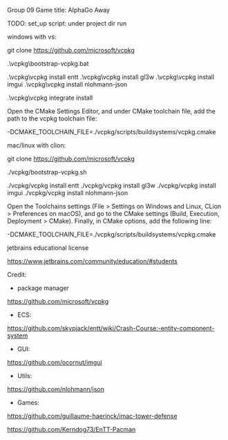 Group 09
Game title: AIphaGo Away

TODO: set_up script:
under project dir run

windows with vs:

git clone https://github.com/microsoft/vcpkg

.\vcpkg\bootstrap-vcpkg.bat

.\vcpkg\vcpkg install entt
.\vcpkg\vcpkg install gl3w
.\vcpkg\vcpkg install imgui
.\vcpkg\vcpkg install nlohmann-json


.\vcpkg\vcpkg integrate install

Open the CMake Settings Editor, and under CMake toolchain file, add the path to the vcpkg toolchain file:

-DCMAKE_TOOLCHAIN_FILE=./vcpkg/scripts/buildsystems/vcpkg.cmake

mac/linux with clion:

git clone https://github.com/microsoft/vcpkg

./vcpkg/bootstrap-vcpkg.sh

./vcpkg/vcpkg install entt
./vcpkg/vcpkg install gl3w
./vcpkg/vcpkg install imgui
./vcpkg/vcpkg install nlohmann-json

Open the Toolchains settings (File > Settings on Windows and Linux, CLion > Preferences on macOS), and go to the CMake settings (Build, Execution, Deployment > CMake). Finally, in CMake options, add the following line:

-DCMAKE_TOOLCHAIN_FILE=./vcpkg/scripts/buildsystems/vcpkg.cmake

jetbrains educational license

https://www.jetbrains.com/community/education/#students

Credit:

- package manager

https://github.com/microsoft/vcpkg

- ECS:

https://github.com/skypjack/entt/wiki/Crash-Course:-entity-component-system

- GUI:

https://github.com/ocornut/imgui

- Utils:

https://github.com/nlohmann/json

- Games:

https://github.com/guillaume-haerinck/imac-tower-defense

https://github.com/Kerndog73/EnTT-Pacman




